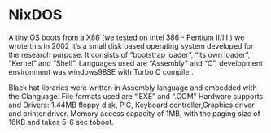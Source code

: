 # NixDOS
A tiny OS boots from a X86 (we tested on Intel 386 - Pentium II/III ) we wrote this in 2002
 It’s a small disk based operating system developed for the research purpose.
 It consists of 
           “bootstrap loader”, 
           “its own loader”, 
           “Kernel” and “Shell”.
Languages used are “Assembly” and “C”, 
development environment was windows98SE with Turbo C compiler.

Black hat libraries were written in Assembly language and embedded with the Clanguage.
File formats used are “.EXE” and “.COM”
Hardware  supports and  Drivers:   1.44MB floppy  disk,  PIC,  Keyboard controller,Graphics driver and printer driver.
Memory access capacity of 1MB, with the paging size of 16KB and takes 5-6 sec toboot.

